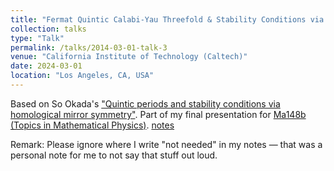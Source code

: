 ```yaml
---
title: "Fermat Quintic Calabi-Yau Threefold & Stability Conditions via Homological Mirror Symmetry"
collection: talks
type: "Talk"
permalink: /talks/2014-03-01-talk-3
venue: "California Institute of Technology (Caltech)"
date: 2024-03-01
location: "Los Angeles, CA, USA"
---
```


Based on So Okada's ["Quintic periods and stability conditions via homological mirror symmetry"](https://arxiv.org/abs/1304.0937). Part of my final presentation for [Ma148b (Topics in Mathematical Physics)](https://www.its.caltech.edu/~matilde/Ma148Winter2024.html). [notes](https://www.overleaf.com/read/sbgxmwfskmqj#0e68e7)

Remark: Please ignore where I write "not needed" in my notes — that was a personal note for me to not say that stuff out loud.
